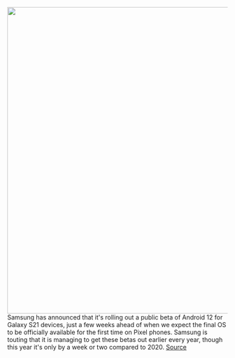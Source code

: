 <img src='https://cdn.vox-cdn.com/thumbor/rpWu92Uihx4DTsk2X4aTiLPLO3k=/0x0:4001x2251/1200x800/filters:focal(1686x379:2326x1019)/cdn.vox-cdn.com/uploads/chorus_image/image/69854577/01_one_ui_4_beta_press_release_widget_customization.0.jpg' width='700px' /><br/>
Samsung has announced that it's rolling out a public beta of Android 12 for Galaxy S21 devices, just a few weeks ahead of when we expect the final OS to be officially available for the first time on Pixel phones. Samsung is touting that it is managing to get these betas out earlier every year, though this year it's only by a week or two compared to 2020.
<a href='https://www.theverge.com/2021/9/13/22672780/samsung-android-12-beta-galaxy-s21'> Source <a/>